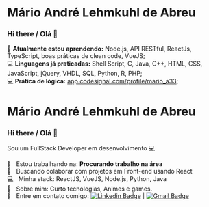 # Mário André Lehmkuhl de Abreu

### Hi there / Olá 👋

🌱 <b>Atualmente estou aprendendo:</b> Node.js, API RESTful, ReactJs, TypeScript, boas práticas de clean code, VueJS;
<br>
💻 <b>Linguagens já praticadas:</b> Shell Script, C, Java, C++, HTML, CSS, JavaScript, jQuery, VHDL, SQL, Python, R, PHP;
<br>
💻 <b>Prática de lógica:</b> <a href="https://app.codesignal.com/profile/mario_a33" target="_blank">app.codesignal.com/profile/mario_a33</a>;


# Mário André Lehmkuhl de Abreu
### Hi there / Olá 👋

Sou um FullStack Developer em desenvolvimento :computer:

 :rocket:  &nbsp; Estou trabalhando na: **Procurando trabalho na área**
 <br/> :purple_heart: &nbsp; Buscando colaborar com projetos em Front-end usando React
 <br/> :computer: &nbsp; Minha stack: ReactJS, VueJS, Node.js, Python, Java
 <br/> 💬  &nbsp; Sobre mim: Curto tecnologias, Animes e games.
 <br/> :email: &nbsp; Entre em contato comigo: [![Linkedin Badge](https://img.shields.io/badge/-MarioAndre-blue?style=flat-square&logo=Linkedin&logoColor=white&link=https://www.linkedin.com/in/mario-andre-la/)](https://www.linkedin.com/in/mario-andre-la/) 
| 
[![Gmail Badge](https://img.shields.io/badge/-mario_andre.l.a@hotmail.com-c14438?style=flat-square&logo=Gmail&logoColor=white&link=mailto:mario_andre.l.a@hotmail.com)](mailto:mario_andre.l.a@hotmail.com)



<!--
**marioandre01/marioandre01** is a ✨ _special_ ✨ repository because its `README.md` (this file) appears on your GitHub profile.

Here are some ideas to get you started:

- 🔭 I’m currently working on ...
- 🌱 I’m currently learning ...
- 👯 I’m looking to collaborate on ...
- 🤔 I’m looking for help with ...
- 💬 Ask me about ...
- 📫 How to reach me: ...
- 😄 Pronouns: ...
- ⚡ Fun fact: ...
- 🎓
:blush:
-->
